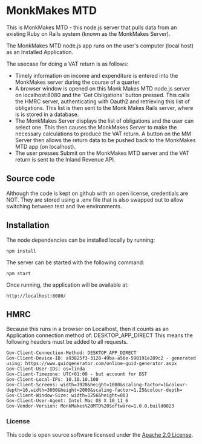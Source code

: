 MonkMakes MTD
=========================

This is MonkMakes MTD - this node.js server that pulls data from an existing Ruby on Rails system (known as the MonkMakes Server).

The MonkMakes MTD node.js app runs on the user's computer (local host) as an Installed Application. 

The usecase for doing a VAT return is as follows:
* Timely information on income and expenditure is entered into the MonkMakes server during the course of a quarter.
* A browser window is opened on this Monk Makes MTD node.js server on localhost:8080 and the 'Get Obligations' button pressed. This calls the
HMRC server, authenticating with Oauth2 and retrieving this list of obligations. This list is then sent to the Monk Makes 
Rails server, where is is stored in a database.
* The MonkMakes Server displays the list of obligations and the user can select one. This then causes the MonkMakes Server
to make the necessary calculations to produce the VAT return. A button on the MM Server then allows the return data to be 
pushed back to the MonkMakes MTD app (on localhost).
* The user presses Submit on the MonkMakes MTD server and the VAT return is sent to the Inland Revenue API.

Source code
------------
Although the code is kept on github with an open license, credentials are NOT. They are stored using a .env file that is 
also swapped out to allow switching between test and live environments.


Installation
------------

The node dependencies can be installed locally by running:
```
npm install
```

The server can be started with the following command:
```
npm start
```

Once running, the application will be available at:

```
http://localhost:8080/
```


HMRC
----
Because this runs in a browser on Localhost, then it counts as an Application connection method of: DESKTOP_APP_DIRECT 
This means the following headers must be added to all requests.
```
Gov-Client-Connection-Method: DESKTOP_APP_DIRECT
Gov-Client-Device-ID: a93825f3-3128-49ba-a56e-590191e289c2 - generated using: https://www.guidgenerator.com/online-guid-generator.aspx
Gov-Client-User-IDs: os=linda
Gov-Client-Timezone: UTC+01:00 - but account for BST
Gov-Client-Local-IPs: 10.10.10.100
Gov-Client-Screens: width=1920&height=1080&scaling-factor=1&colour-depth=16,width=3000&height=2000&scaling-factor=1.25&colour-depth=
Gov-Client-Window-Size: width=1256&height=803
Gov-Client-User-Agent: Intel Mac OS X 10_11_6
Gov-Vendor-Version: MonkMakes%20MTD%20Software=1.0.0.build0023

```



### License

This code is open source software licensed under the [Apache 2.0 License]("http://www.apache.org/licenses/LICENSE-2.0.html").
